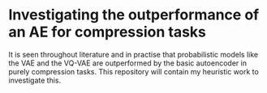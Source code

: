 # Investigating the outperformance of an AE for compression tasks

It is seen throughout literature and in practise that probabilistic models like the VAE and the VQ-VAE are outperformed by the basic autoencoder in purely compression tasks. This repository will contain my heuristic work to investigate this.